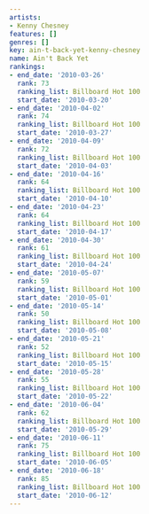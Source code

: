 ```yaml
---
artists:
- Kenny Chesney
features: []
genres: []
key: ain-t-back-yet-kenny-chesney
name: Ain't Back Yet
rankings:
- end_date: '2010-03-26'
  rank: 73
  ranking_list: Billboard Hot 100
  start_date: '2010-03-20'
- end_date: '2010-04-02'
  rank: 74
  ranking_list: Billboard Hot 100
  start_date: '2010-03-27'
- end_date: '2010-04-09'
  rank: 72
  ranking_list: Billboard Hot 100
  start_date: '2010-04-03'
- end_date: '2010-04-16'
  rank: 64
  ranking_list: Billboard Hot 100
  start_date: '2010-04-10'
- end_date: '2010-04-23'
  rank: 64
  ranking_list: Billboard Hot 100
  start_date: '2010-04-17'
- end_date: '2010-04-30'
  rank: 61
  ranking_list: Billboard Hot 100
  start_date: '2010-04-24'
- end_date: '2010-05-07'
  rank: 59
  ranking_list: Billboard Hot 100
  start_date: '2010-05-01'
- end_date: '2010-05-14'
  rank: 50
  ranking_list: Billboard Hot 100
  start_date: '2010-05-08'
- end_date: '2010-05-21'
  rank: 52
  ranking_list: Billboard Hot 100
  start_date: '2010-05-15'
- end_date: '2010-05-28'
  rank: 55
  ranking_list: Billboard Hot 100
  start_date: '2010-05-22'
- end_date: '2010-06-04'
  rank: 62
  ranking_list: Billboard Hot 100
  start_date: '2010-05-29'
- end_date: '2010-06-11'
  rank: 75
  ranking_list: Billboard Hot 100
  start_date: '2010-06-05'
- end_date: '2010-06-18'
  rank: 85
  ranking_list: Billboard Hot 100
  start_date: '2010-06-12'
---
```


